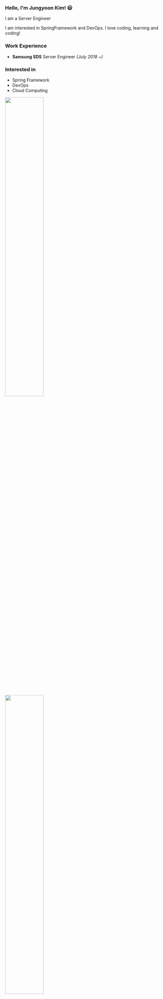 
### Hello, I'm Jungyoon Kim! 😃

I am a Server Engineer

I am interested in SpringFramework and DevOps. I love coding, learning and coding! 

 
### Work Experience
- **Samsung SDS** Server Engineer *(July 2018 ~)*
  
### Interested in
- Spring Framework
- DevOps
- Cloud Computing

<img src="https://github-readme-stats.vercel.app/api?username=skyepodium&theme=nightowl&show_icons=true" align="left" style="width: 50%" />


<img src="https://github-readme-stats.vercel.app/api/top-langs/?username=skyepodium&hide_border=true&layout=compact&theme=nightowl" align="left" style="width: 50%" />


